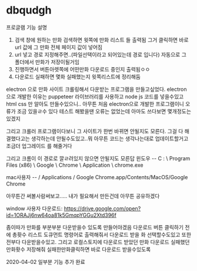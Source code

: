 # dbqudgh
프로글램 기능 설명
1. 검색 창에 원하는 만화 검색하면 윗쪽에 만화 리스트 들 출력됨 그거 클릭하면 바로 url 값에 그 만화 전체 페이지 값이 넣어짐
2. url 넣고 경로 지정해주면..(파일선택이라고 되어있는데 경로 입니다) 자동으로 그 폴더에서 만화가 저장이될거임
3. 진행하면서 버튼아렛쪽에 어떤만화 다운로드 중인지 출력됨ㅇㅇ
4. 다운로드 실패하면 몇화 실패했는지 윗쪽리스트에 정리해둠






electron 으로 만화 사이트 크롤링해서 다운받는 프로그램을 만들고싶었다. electron 으로 개발한 이유는 puppeteer 라이브러리를 사용하고 node js 
코드를 넣을수있고 html css 만 알아도 만들수있으니.. 아무튼 처음 electron으로 개발한 프로그램이니 오류가 조금 있을ㄹ수 있다
테스트 해봤을땐 오류는 없었는데 아마도 쓰다보면 몇개정도는 있겠지

그리고 크롤러 프로그램이다보니 그 사이트가 한번 바뀌면 안될지도 모른다. 그걸 다 해결했다고는 생각하는데 안될수도있고..뭐 아무튼 
코드는 생각나는대로 업데이트할거고 조금더 업그레이드 를 해줄거다

그리고 크롬이 이 경로로 깔ㄹ려있지 않으면 안될지도 모른답 윈도우 --
C : \ Program Files (x86) \ Google \ Chrome \ Application \ chrome.exe


mac사용자 --
/ Applications / Google Chrome.app/Contents/MacOS/Google Chrome

아무튼간 써볼사람써보고..... 내가 필요해서 만든건데 아무튼 공유하겠다

window 사용자 다운로드:
https://drive.google.com/open?id=1ORAJj6nw64oa81k5GmqpYGGu2Xtd396f






좀이따가 
만화를 부분부분 다운받을수 있도록 만들어야겠음 다운로드 버튼 클릭하기 전에 총홧수 리스트 도큐먼트 명령어로 출력해줘서
다운로드 받을 화 선택할수도있고 또한 전부다 다운받을수있고. 그리고 로컬스토지에 다운로드 받았던 만화 다운로드 실패했던 만화홧수 저장해줘 실패한만화클릭하면 바로 다운로드 받을수있도록


2020-04-02 일부분 기능 추가 완료




